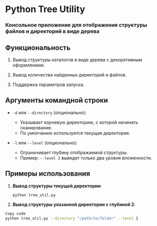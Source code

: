 # **Python Tree Utility**

### Консольное приложение для отображения структуры файлов и директорий в виде дерева

## **Функциональность**

1. Вывод структуры каталогов в виде дерева с декоративным оформлением.

2. Вывод количества найденных директорий и файлов.

3. Поддержка параметров запуска.

## **Аргументы командной строки**

- `-d` или `--directory` (опционально):
  - Указывает корневую директорию, с которой начинать сканирование.
  - По умолчанию используется текущая директория.

- `-l` или `--level` (опционально):
  - Ограничивает глубину отображаемой структуры.
  - Пример: `--level 2` выведет только два уровня вложенности.

## **Примеры использования**
1. **Вывод структуры текущей директории**:
   ```bash
   python tree_util.py
   ```
   
2. **Вывод структуры указанной директории с глубиной 2**:
  ```bash
  Copy code
  python tree_util.py --directory "/path/to/folder" --level 2
  ```
